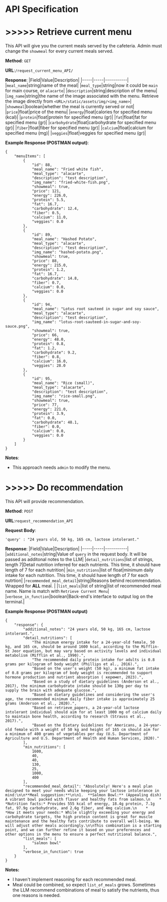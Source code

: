 
# API Specification
# >>>>> Retrieve current menu

This API will give you the current meals served by the cafeteria. Admin must change the `showmeal` for every current meals served.

**Method**: `GET`

**URL**:`/request_current_menu_API/`

**Response**:
|Field|Value|Description|
|-----|-----|-----------|
|`meal_name`|string|name of the meal|
|`meal_type`|string|now it could be `main` for main course, or `alacarte`|
|`description`|string|description of the menu|
|`img_name`|string|the name of the image associated with the menu. Retrieve the image directly from `<URL>/static/assets/img/<img_name>`|
|`showmeal`|boolean|whether the meal is currently served or not|
|`price`|float|price of the menu|
|`energy`|float|calories for specified menu (kcal)|
|`protein`|float|protein for specified menu (gr)|
|`fat`|float|fat for specified menu (gr)|
|`carbohydrate`|float|carbohydrate for specified menu (gr)|
|`fiber`|float|fiber for specified menu (gr)|
|`calcium`|float|calcium for specified menu (mg)|
|`veggies`|float|veggies for specified menu (gr)|

**Example Response (POSTMAN output)**:
```
{
    "menuItems": [
        {
            "id": 88,
            "meal_name": "Fried white fish",
            "meal_type": "alacarte",
            "description": "test description",
            "img_name": "fried-white-fish.png",
            "showmeal": true,
            "price": 121,
            "energy": 226.0,
            "protein": 5.5,
            "fat": 16.7,
            "carbohydrate": 12.4,
            "fiber": 0.5,
            "calcium": 11.0,
            "veggies": 0.0
        },
        {
            "id": 89,
            "meal_name": "Hashed Potato",
            "meal_type": "alacarte",
            "description": "test description",
            "img_name": "hashed-potato.png",
            "showmeal": true,
            "price": 88,
            "energy": 215.0,
            "protein": 1.2,
            "fat": 16.7,
            "carbohydrate": 14.8,
            "fiber": 0.7,
            "calcium": 0.0,
            "veggies": 0.0
        },
        {
            "id": 94,
            "meal_name": "Lotus root sauteed in sugar and soy sauce",
            "meal_type": "alacarte",
            "description": "test description",
            "img_name": "lotus-root-sauteed-in-sugar-and-soy-sauce.png",
            "showmeal": true,
            "price": 66,
            "energy": 48.0,
            "protein": 0.8,
            "fat": 1.2,
            "carbohydrate": 9.2,
            "fiber": 0.8,
            "calcium": 16.0,
            "veggies": 28.0
        },
        {
            "id": 95,
            "meal_name": "Rice (small)",
            "meal_type": "alacarte",
            "description": "test description",
            "img_name": "rice-small.png",
            "showmeal": true,
            "price": 77,
            "energy": 221.0,
            "protein": 3.9,
            "fat": 0.0,
            "carbohydrate": 48.1,
            "fiber": 0.0,
            "calcium": 0.0,
            "veggies": 0.0
        }
    ]
}
```

**Notes**:
- This approach needs `admin` to modify the menu.


# >>>>> Do recommendation
This API will provide recommendation.

**Method**: `POST`

**URL**:`request_recommendation_API`

**Request Body**:
```
'query' : "24 years old, 50 kg, 165 cm, lactose intolerant."
```
**Response**:
|Field|Value|Description|
|-----|-----|-----------|
|`additional_notes`|string|Value of `query` in the request body. It will be passed as additonal notes to the LLM|
|`detail_nutritions`|list of strings, length 7|Detail nutrition inferred for each nutrients. This time, it should have length of 7 for each nutrition|
|`min_nutritions`|list of float|minimum daily intake for each nutrition. This time, it should have length of 7 for each nutrtion|
|`recommended_meal_detail`|string|Reasons behind recommendation. Wrapped for **ALL** meal. |
|`list_meals`|list of string|list of recommended meal name. Name is match with `Retrieve Current Menu`|
|`verbose_in_function`|boolean|Back-end's interface to output log on the terminal.|

**Example Response (POSTMAN output)**
```
{
    "response": {
        "additional_notes": "24 years old, 50 kg, 165 cm, lactose intolerant.",
        "detail_nutritions": [
            "The minimum energy intake for a 24-year-old female, 50 kg, and 165 cm, should be around 1600 kcal, according to the Mifflin-St Jeor equation, but may vary based on activity levels and individual metabolism (Mifflin et al., 1990).",
            "The recommended daily protein intake for adults is 0.8 grams per kilogram of body weight (Phillips et al., 2016).",
            "Based on the user's weight (50 kg), a minimum fat intake of 0.8 grams per kilogram of body weight is recommended to support hormone production and nutrient absorption ( керемет, 2023).",
            "Based on a study of dietary guidelines (Anderson et al., 2017), the minimum carbohydrate intake should be 130g per day to supply the brain with adequate glucose.",
            "Based on dietary guidelines and considering the user's age, the recommended minimum daily fiber intake is approximately 25 grams (Anderson et al., 2020).",
            "Based on retrieve_papers, a 24-year-old lactose intolerant individual should aim for at least 1000 mg of calcium daily to maintain bone health, according to research (Strauss et al., 2017).",
            "Based on the Dietary Guidelines for Americans, a 24-year-old female with a weight of 50 kg and height of 165 cm should aim for a minimum of 400 grams of vegetables per day (U.S. Department of Agriculture and U.S. Department of Health and Human Services, 2020)."
        ],
        "min_nutritions": [
            1600,
            40,
            40,
            130,
            25,
            1000,
            400
        ],
        "recommended_meal_detail": "Absolutely! Here's a meal plan designed to meet your needs while keeping your lactose intolerance in mind:\n\n**Meal suggestion:**\n\n1.  **Salmon Bowl:** (Appealing dish) A vibrant bowl packed with flavor and healthy fats from salmon.\n    *   *Nutrition facts:* Provides 555 kcal of energy, 18.4g protein, 7.1g fat, 97.9g carbohydrate, and 2.6g fiber, and 4mg calcium.\n    *   *How it meets your needs:* While slightly exceeding your energy and carbohydrate targets, the high protein content is great for muscle maintenance and the healthy fats contribute to overall well-being. We will adjust other meals accordingly.\n\nThis combination is a starting point, and we can further refine it based on your preferences and other options in the menu to ensure a perfect nutritional balance.",
        "list_meals": [
            "salmon bowl"
        ],
        "verbose_in_function": true
    }
}
```

**Notes:**
- I haven't implement reasoning for each recommended meal.
- Meal could be combined, so expect `list_of_meals` grows. Sometimes the LLM recommend combinations of meal to satisfy the nutrients, thus one reasons is needed. 
